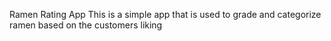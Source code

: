 Ramen Rating App
This is  a simple app that is used to grade and categorize ramen based on the customers liking
